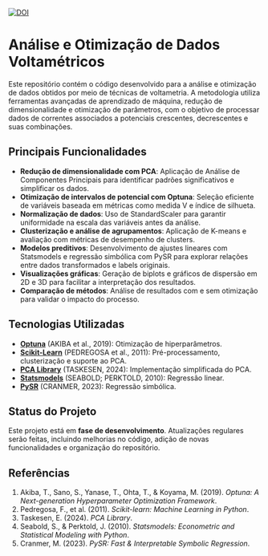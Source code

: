 [![DOI](https://zenodo.org/badge/894568363.svg)](https://doi.org/10.5281/zenodo.14224620)

# Análise e Otimização de Dados Voltamétricos  

Este repositório contém o código desenvolvido para a análise e otimização de dados obtidos por meio de técnicas de voltametria. A metodologia utiliza ferramentas avançadas de aprendizado de máquina, redução de dimensionalidade e otimização de parâmetros, com o objetivo de processar dados de correntes associados a potenciais crescentes, decrescentes e suas combinações.  

## Principais Funcionalidades  

- **Redução de dimensionalidade com PCA**: Aplicação de Análise de Componentes Principais para identificar padrões significativos e simplificar os dados.  
- **Otimização de intervalos de potencial com Optuna**: Seleção eficiente de variáveis baseada em métricas como medida V e índice de silhueta.  
- **Normalização de dados**: Uso de StandardScaler para garantir uniformidade na escala das variáveis antes da análise.  
- **Clusterização e análise de agrupamentos**: Aplicação de K-means e avaliação com métricas de desempenho de clusters.  
- **Modelos preditivos**: Desenvolvimento de ajustes lineares com Statsmodels e regressão simbólica com PySR para explorar relações entre dados transformados e labels originais.  
- **Visualizações gráficas**: Geração de biplots e gráficos de dispersão em 2D e 3D para facilitar a interpretação dos resultados.  
- **Comparação de métodos**: Análise de resultados com e sem otimização para validar o impacto do processo.  

## Tecnologias Utilizadas  

- [**Optuna**](https://optuna.org/) (AKIBA et al., 2019): Otimização de hiperparâmetros.  
- [**Scikit-Learn**](https://scikit-learn.org/) (PEDREGOSA et al., 2011): Pré-processamento, clusterização e suporte ao PCA.  
- [**PCA Library**](https://pypi.org/project/PCA/) (TASKESEN, 2024): Implementação simplificada do PCA.  
- [**Statsmodels**](https://www.statsmodels.org/) (SEABOLD; PERKTOLD, 2010): Regressão linear.  
- [**PySR**](https://pysr.readthedocs.io/) (CRANMER, 2023): Regressão simbólica.  

## Status do Projeto  

Este projeto está em **fase de desenvolvimento**. Atualizações regulares serão feitas, incluindo melhorias no código, adição de novas funcionalidades e organização do repositório.  

## Referências  

1. Akiba, T., Sano, S., Yanase, T., Ohta, T., & Koyama, M. (2019). *Optuna: A Next-generation Hyperparameter Optimization Framework*.  
2. Pedregosa, F., et al. (2011). *Scikit-learn: Machine Learning in Python*.  
3. Taskesen, E. (2024). *PCA Library*.  
4. Seabold, S., & Perktold, J. (2010). *Statsmodels: Econometric and Statistical Modeling with Python*.  
5. Cranmer, M. (2023). *PySR: Fast & Interpretable Symbolic Regression*.  
